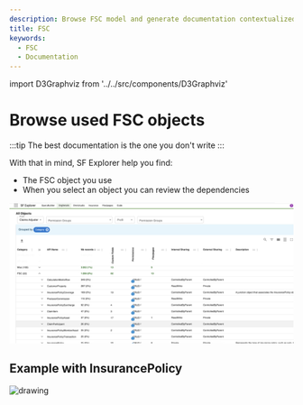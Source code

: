 ```yaml
---
description: Browse FSC model and generate documentation contextualized to your org
title: FSC
keywords:
  - FSC
  - Documentation
---
```


import D3Graphviz from '../../src/components/D3Graphviz'

# Browse used FSC objects
:::tip
The best documentation is the one you don't write
:::

With that in mind, SF Explorer help you find:
- The FSC object you use
- When you select an object you can review the dependencies

![example](./fsc.png) 

## Example with InsurancePolicy

<D3Graphviz value = 'InsurancePolicy' />

<img src="/documentation/img/legend.png" alt="drawing" width="300"/>